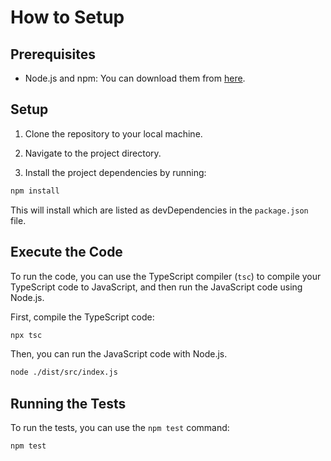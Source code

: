 # How to Setup

## Prerequisites

- Node.js and npm: You can download them from [here](https://nodejs.org/).

## Setup

1. Clone the repository to your local machine.

2. Navigate to the project directory.

3. Install the project dependencies by running:

```bash
npm install
```

This will install which are listed as devDependencies in the `package.json` file.

## Execute the Code

To run the code, you can use the TypeScript compiler (`tsc`) to compile your TypeScript code to JavaScript, and then run the JavaScript code using Node.js.

First, compile the TypeScript code:

```bash
npx tsc
```

Then, you can run the JavaScript code with Node.js.

```bash
node ./dist/src/index.js
```

## Running the Tests

To run the tests, you can use the `npm test` command:

```bash
npm test
```

